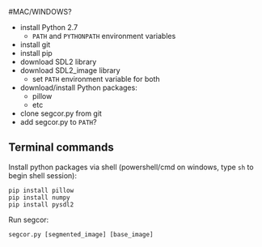 #MAC/WINDOWS?

- install Python 2.7
	- `PATH` and `PYTHONPATH` environment variables
- install git
- install pip
- download SDL2 library
- download SDL2_image library
	- set `PATH` environment variable for both
- download/install Python packages:
	- pillow
	- etc
- clone segcor.py from git
- add segcor.py to `PATH`?

## Terminal commands
Install python packages via shell (powershell/cmd on windows, type `sh` to begin shell session):

```
pip install pillow
pip install numpy
pip install pysdl2
```

Run segcor:

`segcor.py [segmented_image] [base_image]`
